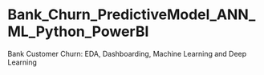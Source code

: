 # Bank_Churn_PredictiveModel_ANN_ML_Python_PowerBI
Bank Customer Churn: EDA, Dashboarding, Machine Learning and Deep Learning
